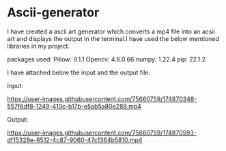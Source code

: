 # Ascii-generator

 I have created a ascii art generator which converts a mp4 file into an acsii art and displays the output in the terminal.I have used the below mentioned libraries in my project.   
 
 packages used: Pillow: 9.1.1
               Opencv: 4.6.0.66
               numpy: 1.22.4
               pip: 22.1.2
              
 I have attached below the input and the output file:
 


Input:

https://user-images.githubusercontent.com/75660759/174870348-557f6df8-1249-410c-b17b-e5ab5a80e289.mp4


Output:




https://user-images.githubusercontent.com/75660759/174870593-df15328e-8512-4c87-9060-47c1364b5810.mp4

